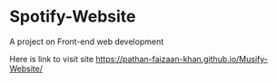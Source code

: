 # Spotify-Website
A project on Front-end web development


Here is link to visit site
https://pathan-faizaan-khan.github.io/Musify-Website/
